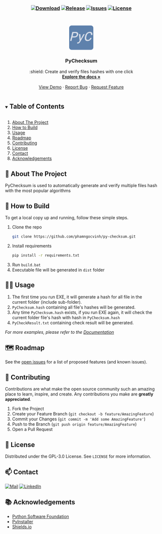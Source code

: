 <h3 align="center">

[![Download][download-shield]][download-url]
[![Release][release-shield]][release-url]
[![Issues][issues-shield]][issues-url]
[![License][license-shield]][license-url]
</h3>

<!-- PROJECT LOGO -->
<br />
<p align="center">
  <a href="https://github.com/phamngocvinh/py-checksum">
    <img src="images/icons/icon-192x192.png" alt="Logo" width="80" height="80">
  </a>

  <h3 align="center">PyChecksum</h3>

  <p align="center">
    :shield: Create and verify files hashes with one click
    <br />
    <a href="https://github.com/phamngocvinh/py-checksum"><strong>Explore the docs »</strong></a>
    <br />
    <br />
    <a href="https://github.com/phamngocvinh/py-checksum/wiki/Usage-Example">View Demo</a>
    ·
    <a href="https://github.com/phamngocvinh/py-checksum/issues">Report Bug</a>
    ·
    <a href="https://github.com/phamngocvinh/py-checksum/issues">Request Feature</a>
  </p>
</p>

<!-- TABLE OF CONTENTS -->
<details open="open">
  <summary><h2 style="display: inline-block">Table of Contents</h2></summary>
  <ol>
    <li>
      <a href="#stars-about-the-project">About The Project</a>
    </li>
    <li>
      <a href="#beginner-how-to-build">How to Build</a>
    </li>
    <li><a href="#man_teacher-usage">Usage</a></li>
    <li><a href="#world_map-roadmap">Roadmap</a></li>
    <li><a href="#rocket-contributing">Contributing</a></li>
    <li><a href="#closed_book-license">License</a></li>
    <li><a href="#mailbox-contact">Contact</a></li>
    <li><a href="#books-acknowledgements">Acknowledgements</a></li>
  </ol>
</details>

<!-- ABOUT THE PROJECT -->
## :stars: About The Project

PyChecksum is used to automatically generate and verify multiple files hash with the most popular algorithms

<!-- HOW TO BUILD -->
## :beginner: How to Build

To get a local copy up and running, follow these simple steps.

1. Clone the repo
   ```sh
   git clone https://github.com/phamngocvinh/py-checksum.git
   ```
2. Install requirements
   ```sh
   pip install -r requirements.txt
   ```
3. Run `build.bat`
4. Executable file will be generated in `dist` folder

<!-- USAGE -->
## :man_teacher: Usage
1. The first time you run EXE, it will generate a hash for all file in the current folder (include sub-folder).
2. `PyChecksum.hash` containing all file's hashes will be generated.
3. Any time `PyChecksum.hash` exists, if you run EXE again, it will check the current folder file's hash with hash in `PyChecksum.hash`
4. `PyCheckResult.txt` containing check result will be generated.

_For more examples, please refer to the [Documentation](https://github.com/phamngocvinh/py-checksum/wiki)_

<!-- ROADMAP -->
## :world_map: Roadmap

See the [open issues](https://github.com/phamngocvinh/py-checksum/issues) for a list of proposed features (and known issues).

<!-- CONTRIBUTING -->
## :rocket: Contributing

Contributions are what make the open source community such an amazing place to learn, inspire, and create. Any contributions you make are **greatly appreciated**.

1. Fork the Project
2. Create your Feature Branch (`git checkout -b feature/AmazingFeature`)
3. Commit your Changes (`git commit -m 'Add some AmazingFeature'`)
4. Push to the Branch (`git push origin feature/AmazingFeature`)
5. Open a Pull Request

<!-- LICENSE -->
## :closed_book: License

Distributed under the GPL-3.0 License. See `LICENSE` for more information.

<!-- CONTACT -->
## :mailbox: Contact

[![Mail][mail-shield]][mail-url]
[![LinkedIn][linkedin-shield]][linkedin-url]

<!-- ACKNOWLEDGEMENTS -->
## :books: Acknowledgements

* [Python Software Foundation](https://www.python.org/)
* [PyInstaller](https://pyinstaller.readthedocs.io/en/stable/)
* [Shields.io](https://shields.io)

<!-- MARKDOWN LINKS & IMAGES -->
<!-- https://www.markdownguide.org/basic-syntax/#reference-style-links -->
[download-shield]: https://img.shields.io/github/downloads/phamngocvinh/py-checksum/total?style=for-the-badge&labelColor=4c566a&color=5e81ac&logo=github&logoColor=white
[download-url]: https://github.com/phamngocvinh/py-checksum/releases/latest
[release-shield]: https://img.shields.io/github/v/release/phamngocvinh/py-checksum?style=for-the-badge&labelColor=4c566a&color=5e81ac&logo=Battle.net&logoColor=white
[release-url]: https://github.com/phamngocvinh/py-checksum/releases/latest
[issues-shield]: https://img.shields.io/github/issues/phamngocvinh/py-checksum?style=for-the-badge&labelColor=4c566a&color=5e81ac&logo=Todoist&logoColor=white
[issues-url]: https://github.com/phamngocvinh/py-checksum/issues
[license-shield]: https://img.shields.io/github/license/phamngocvinh/py-checksum?style=for-the-badge&labelColor=4c566a&color=5e81ac&logo=AdGuard&logoColor=white
[license-url]: https://github.com/phamngocvinh/py-checksum/blob/master/LICENSE
[linkedin-shield]: https://img.shields.io/badge/linkedin-blue?style=for-the-badge&logo=linkedin
[linkedin-url]: https://www.linkedin.com/in/phamngocvinh932
[mail-shield]: https://img.shields.io/badge/Gmail-white?style=for-the-badge&logo=gmail
[mail-url]: mailto:phamngocvinh@live.com
[product-screenshot]: images/screenshot.jpg
